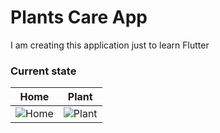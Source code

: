 # Plants Care App

I am creating this application just to learn Flutter

### Current state

Home             |  Plant
:-------------------------:|:-------------------------:
![Home](https://i.imgur.com/DKnSy0C.png)  |  ![Plant](https://i.imgur.com/0vGoGRE.png)
